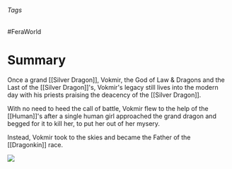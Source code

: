 ###### Tags

#FeraWorld

# Summary

Once a grand [[Silver Dragon]], Vokmir, the God of Law & Dragons and the Last of the [[Silver Dragon]]'s, Vokmir's legacy still lives into the modern day with his priests praising the deacency of the [[Silver Dragon]].  

With no need to heed the call of battle, Vokmir flew to the help of the [[Human]]'s after a single human girl approached the grand dragon and begged for it to kill her, to put her out of her mysery.  

Instead, Vokmir took to the skies and became the Father of the [[Dragonkin]] race.  

![](Vokmir.jpg)